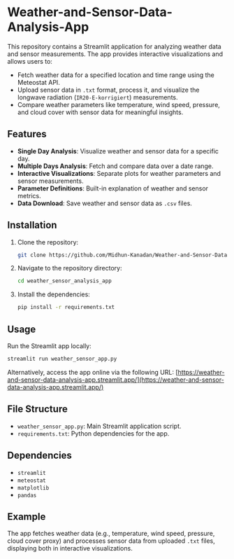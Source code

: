 
# Weather-and-Sensor-Data-Analysis-App


This repository contains a Streamlit application for analyzing weather data and sensor measurements. The app provides interactive visualizations and allows users to:

- Fetch weather data for a specified location and time range using the Meteostat API.
- Upload sensor data in `.txt` format, process it, and visualize the longwave radiation (`IR20-E-korrigiert`) measurements.
- Compare weather parameters like temperature, wind speed, pressure, and cloud cover with sensor data for meaningful insights.

## Features
- **Single Day Analysis**: Visualize weather and sensor data for a specific day.
- **Multiple Days Analysis**: Fetch and compare data over a date range.
- **Interactive Visualizations**: Separate plots for weather parameters and sensor measurements.
- **Parameter Definitions**: Built-in explanation of weather and sensor metrics.
- **Data Download**: Save weather and sensor data as `.csv` files.

## Installation

1. Clone the repository:
   ```bash
   git clone https://github.com/Midhun-Kanadan/Weather-and-Sensor-Data-Analysis-App.git
   ```
2. Navigate to the repository directory:
   ```bash
   cd weather_sensor_analysis_app
   ```
3. Install the dependencies:
   ```bash
   pip install -r requirements.txt
   ```

## Usage

Run the Streamlit app locally:
```bash
streamlit run weather_sensor_app.py
```

Alternatively, access the app online via the following URL:
[https://weather-and-sensor-data-analysis-app.streamlit.app/](https://weather-and-sensor-data-analysis-app.streamlit.app/)

## File Structure

- `weather_sensor_app.py`: Main Streamlit application script.
- `requirements.txt`: Python dependencies for the app.

## Dependencies

- `streamlit`
- `meteostat`
- `matplotlib`
- `pandas`

## Example

The app fetches weather data (e.g., temperature, wind speed, pressure, cloud cover proxy) and processes sensor data from uploaded `.txt` files, displaying both in interactive visualizations.
